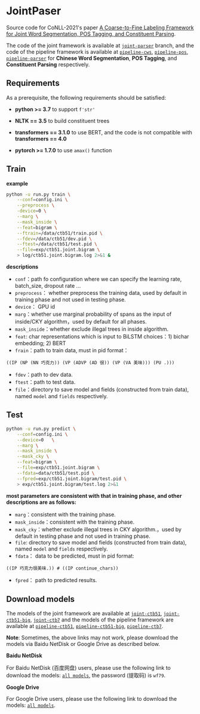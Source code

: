 # JointPaser

Source code for CoNLL-2021's paper [A Coarse-to-Fine Labeling Framework for Joint Word Segmentation, POS Tagging, and Constituent Parsing]().

The code of the joint framework is available at [`joint-parser`](https://github.com/ironsword666/JointParser/tree/joint-parser) branch, and the code of the pipeline framework is available at [`pipeline-cws`](https://github.com/ironsword666/JointParser/tree/pipeline-cws), [`pipeline-pos`](https://github.com/ironsword666/JointParser/tree/pipeline-pos), [`pipeline-parser`](https://github.com/ironsword666/JointParser/tree/pipeline-parser) for **Chinese Word Segmentation**, **POS Tagging**, and **Constituent Parsing** respectively.

## Requirements

As a prerequisite, the following requirements should be satisfied:

- **python >= 3.7** to support `f'str'` 

- **NLTK == 3.5** to build constituent trees

- **transformers == 3.1.0** to use BERT, and the code is not compatible with **transformers == 4.0**

- **pytorch >= 1.7.0** to use `amax()` function

## Train

**example**

```sh
python -u run.py train \
    --conf=config.ini \
    --preprocess \
    -device=0 \
    --marg \
    --mask_inside \
    --feat=bigram \
    --ftrain=/data/ctb51/train.pid \
    --fdev=/data/ctb51/dev.pid \
    --ftest=/data/ctb51/test.pid \
    --file=exp/ctb51.joint.bigram \
    > log/ctb51.joint.bigram.log 2>&1 &
```

**descriptions**

- `conf`：path fo configuration where we can specify the learning rate, batch_size, dropout rate ...
- `preprocess`： whether preprocess the training data, used by default in training phase and not used in testing phase.
- `device`： GPU id
- `marg`：whether use marginal probability of spans as the input of inside/CKY algorithm，used by default for all phases.
- `mask_inside`：whether exclude illegal trees in inside algorithm.
- `feat`: char representations which is input to BiLSTM choices：1) bichar embedding; 2) BERT
- `frain`：path to train data, must in pid format：

```
((IP (NP (NN 巧克力)) (VP (ADVP (AD 很)) (VP (VA 美味))) (PU .)))
```

- `fdev`：path to dev data.
- `ftest`：path to test data.
- `file`：directory to save model and fields (constructed from train data), named `model` and `fields` respectively.


## Test

```sh
python -u run.py predict \
    --conf=config.ini \
    --device=0   \
    --marg \
    --mask_inside \
    --mask_cky \
    --feat=bigram \
    --file=exp/ctb51.joint.bigram \
    --fdata=data/ctb51/test.pid \
    --fpred=exp/ctb51.joint.bigram/test.pid \
    > exp/ctb51.joint.bigram/test.log 2>&1
```

**most parameters are consistent with that in training phase, and other descriptions are as follows:**

- `marg`：consistent with the training phase.
- `mask_inside`：consistent with the training phase.
- `mask_cky`：whether exclude illegal trees in CKY algorithm.，used by default in testing phase and not used in training phase.
- `file`: directory to save model and fields (constructed from train data), named `model` and `fields` respectively.
- `fdata`： data to be predicted, must in pid format:

```
((IP 巧克力很美味.)) # ((IP continue_chars))
```

- `fpred`： path to predicted results.

## Download models

The models of the joint framework are available at [`joint-ctb51`](http://hlt.suda.edu.cn/LA/yhou/CoNLL/joint-ctb51.tar.gz), [`joint-ctb51-big`](http://hlt.suda.edu.cn/LA/yhou/CoNLL/joint-ctb51-big.tar.gz), [`joint-ctb7`](http://hlt.suda.edu.cn/LA/yhou/CoNLL/joint-ctb7.tar.gz) and the models of the pipeline framework are available at [`pipeline-ctb51`](http://hlt.suda.edu.cn/LA/yhou/CoNLL/pipeline-ctb51.tar.gz), [`pipeline-ctb51-big`](http://hlt.suda.edu.cn/LA/yhou/CoNLL/pipeline-ctb51-big.tar.gz), [`pipeline-ctb7`](http://hlt.suda.edu.cn/LA/yhou/CoNLL/pipeline-ctb7.tar.gz).

**Note**: Sometimes, the above links may not work, please download the models via Baidu NetDisk or Google Drive as described below.

**Baidu NetDisk**

For Baidu NetDisk (百度网盘) users, please use the following link to download the models: [`all models`](https://pan.baidu.com/s/1zbd2BFVMeCCp0Qaw8NNENQ), the password (提取码) is `wf79`.

**Google Drive**

For Google Drive users, please use the following link to download the models: [`all models`](https://drive.google.com/drive/folders/1QcBVBYguIcAU1fpOY0ogvlrn-kn9FxY_?usp=sharing).